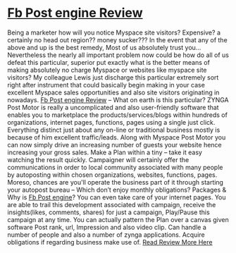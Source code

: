 <h1><a href=http://im-bonus.com/fb-post-engine-review/>Fb Post engine Review</a></h1>
Being a marketer how will you notice Myspace site visitors? Expensive? a certainly no head out region?? money sucker???
In the event that any of the above and up is the best remedy, Most of us absolutely trust you… Nevertheless the nearly all important problem now could be how do all of us defeat this particular, superior put exactly what is the better means of making absolutely no charge Myspace or websites like myspace site visitors?
My colleague Lewis just discharge this particular extremely sort right after instrument that could basically begin making in your case excellent Myspace sales opportunities and also site visitors originating in nowadays.
<a href=http://im-bonus.com/fb-post-engine-review/>Fb Post engine Review</a> – What on earth is this particular?
ZYNGA Post Motor is really a uncomplicated and also user-friendly software that enables you to marketplace the products/services/blogs within hundreds of organizations, internet pages, functions, pages using a single just click. Everything distinct just about any on-line or traditional business mostly is because of him excellent traffic/leads.
Along with Myspace Post Motor you can now simply drive an increasing number of guests your website hence increasing your gross sales. Make a Plan within a tiny – take it easy watching the result quickly. Campaigner will certainly offer the communications in order to local community associated with many people by autoposting within chosen organizations, websites, functions, pages.
Moreso, chances are you'll operate the business part of it through starting your autopost bureau – Which don’t enjoy monthly obligations?
Packages & Why is <a href=http://im-bonus.com/fb-post-engine-review/>Fb Post engine</a>?
You can even take care of your internet pages.
You are able to trail this development associated with campaign, receive the insights(likes, comments, shares) for just a campaign, Play/Pause this campaign at any time.
You can actually pattern the Plan over a canvas given software
Post rank, url, Impression and also video clip.
Can handle a number of people and also a number of zynga applications.
Acquire obligations if regarding business make use of.
<a href=http://im-bonus.com/fb-post-engine-review/>Read Review More Here</a>
